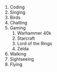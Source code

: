 1. Coding
2. Singing
3. Birds
4. Chatting
5. Gaming
    1. Warhammer 40k
    2. Starcraft
    3. Lord of the Rings
    4. Zelda
6. Walking
7. Sightseeing
8. Flying